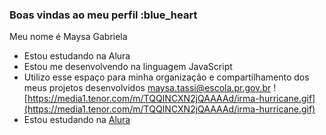 ### Boas vindas ao meu perfil :blue_heart
Meu nome é Maysa Gabriela
- Estou estudando na Alura
- Estou me desenvolvendo na linguagem JavaScript
- Utilizo esse espaço para minha organização e
compartilhamento dos meus projetos desenvolvidos
maysa.tassi@escola.pr.gov.br
![https://media1.tenor.com/m/TQQINCXN2jQAAAAd/irma-hurricane.gif](https://media1.tenor.com/m/TQQINCXN2jQAAAAd/irma-hurricane.gif)
- Estou estudando na [Alura](https://www.alura.com.br)
